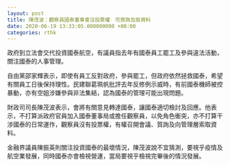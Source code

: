 ```yaml
---
layout: post
title: 陳茂波：觀察員國泰董事會沒投票權　可質詢及取資料
date: 2020-06-19 13:33:05.000000000 +08:00
categories: rthk
---
```


政府到立法會交代投資國泰航空，有議員指去年有國泰員工罷工及參與違法活動，關注國泰的人事管理。

自由黨邵家輝表示，即使有員工反對政府，參與罷工，但政府依然拯救國泰，希望有關員工日後保持理性。民建聯葛珮帆批評去年反修例示威時，有前國泰機師被控暴動，亦有空姐涉嫌參與非法集結，認為國泰的管理可能出現問題。

財政司司長陳茂波表示，會將有關意見轉達國泰，讓國泰適切檢討及回應。他表示，不打算派政府官員加入國泰董事局或擔任觀察員，以免角色衝突，亦不打算干涉國泰的日常運作，觀察員沒有投票權，有權召開會議、質詢及向管理層索取資料。

金融界議員陳振英則關注投資國泰的最壞情況，陳茂波說不宜猜測，要視乎疫情及航空業發展，同時國泰亦會檢視營運，當局要視乎檢視完畢後的情況發展。
